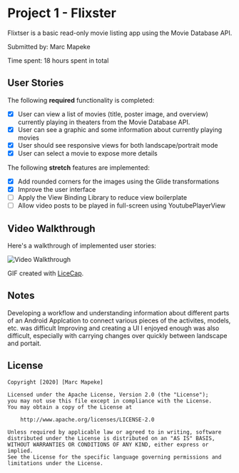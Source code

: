 # Project 1 - Flixster

Flixtser is a basic read-only movie listing app using the Movie Database API.

Submitted by: Marc Mapeke

Time spent: 18 hours spent in total

## User Stories

The following **required** functionality is completed:

* [x] User can view a list of movies (title, poster image, and overview) currently playing in theaters from the Movie Database API.
* [x] User can see a graphic and some information about currently playing movies
* [x] User should see responsive views for both landscape/portrait mode
* [x] User can select a movie to expose more details

The following **stretch** features are implemented:

* [x] Add rounded corners for the images using the Glide transformations 
* [x] Improve the user interface
* [ ] Apply the View Binding Library to reduce view boilerplate
* [ ] Allow video posts to be played in full-screen using YoutubePlayerView

## Video Walkthrough

Here's a walkthrough of implemented user stories:

<img src='http://i.imgur.com/link/to/your/gif/file.gif' title='Video Walkthrough' width='' alt='Video Walkthrough' />

GIF created with [LiceCap](http://www.cockos.com/licecap/).

## Notes

Developing a workflow and understanding information about different parts of an Android Applcation to connect various pieces of the activites, models, etc. was difficult
Improving and creating a UI I enjoyed enough was also difficult, especially with carrying changes over quickly between landscape and portait.

## License

    Copyright [2020] [Marc Mapeke]

    Licensed under the Apache License, Version 2.0 (the "License");
    you may not use this file except in compliance with the License.
    You may obtain a copy of the License at

        http://www.apache.org/licenses/LICENSE-2.0

    Unless required by applicable law or agreed to in writing, software
    distributed under the License is distributed on an "AS IS" BASIS,
    WITHOUT WARRANTIES OR CONDITIONS OF ANY KIND, either express or implied.
    See the License for the specific language governing permissions and
    limitations under the License.
